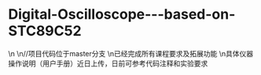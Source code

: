 # Digital-Oscilloscope---based-on-STC89C52
\n
\n//项目代码位于master分支
\n已经完成所有课程要求及拓展功能
\n具体仪器操作说明（用户手册）近日上传，日前可参考代码注释和实验要求
